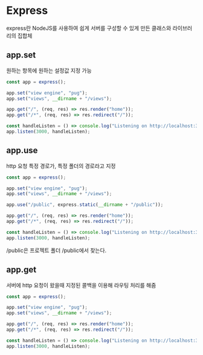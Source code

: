 # Express

express란 NodeJS를 사용하여 쉽게 서버를 구성할 수 있게 만든 클래스와 라이브러리의 집합체

## app.set

원하는 항목에 원하는 설정값 지정 가능

```js
const app = express();

app.set("view engine", "pug");
app.set("views", __dirname + "/views");

app.get("/", (req, res) => res.render("home"));
app.get("/*", (req, res) => res.redirect("/"));

const handleListen = () => console.log("Listening on http://localhost:3000");
app.listen(3000, handleListen);
```

## app.use

http 요청 특정 경로가, 특정 폴더의 경로라고 지정

```js
const app = express();

app.set("view engine", "pug");
app.set("views", __dirname + "/views");

app.use("/public", express.static(__dirname + "/public"));

app.get("/", (req, res) => res.render("home"));
app.get("/*", (req, res) => res.redirect("/"));

const handleListen = () => console.log("Listening on http://localhost:3000");
app.listen(3000, handleListen);
```

/public은 프로젝트 폴더 /public에서 찾는다.

## app.get

서버에 http 요청이 왔을때 지정된 콜백을 이용해 라우팅 처리를 해줌

```js
const app = express();

app.set("view engine", "pug");
app.set("views", __dirname + "/views");

app.get("/", (req, res) => res.render("home"));
app.get("/*", (req, res) => res.redirect("/"));

const handleListen = () => console.log("Listening on http://localhost:3000");
app.listen(3000, handleListen);
```
